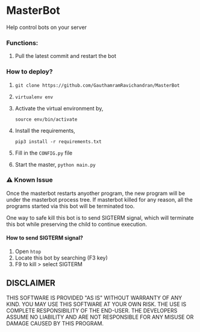 # MasterBot

Help control bots on your server

### Functions:
    
1. Pull the latest commit and restart the bot

### How to deploy?
1. `git clone https://github.com/GauthamramRavichandran/MasterBot`
2. `virtualenv env`
3. Activate the virtual environment by,
    
    `source env/bin/activate`
4. Install the requirements,

    `pip3 install -r requirements.txt`

5. Fill in the `CONFIG.py` file
6. Start the master, `python main.py`

### ⚠️ Known Issue
Once the masterbot restarts anyother program, the new program will be under the masterbot process tree. 
If masterbot killed for any reason, all the programs started via this bot will be terminated too. 

One way to safe kill this bot is to send SIGTERM signal, which will terminate this bot while preserving the child to continue execution.

#### How to send SIGTERM signal?
1. Open `htop`
2. Locate this bot by searching (F3 key)
3. F9 to kill > select SIGTERM

## DISCLAIMER

THIS SOFTWARE IS PROVIDED "AS IS" WITHOUT WARRANTY OF ANY KIND. YOU MAY USE THIS SOFTWARE AT YOUR OWN RISK. THE USE IS COMPLETE RESPONSIBILITY OF THE END-USER. THE DEVELOPERS ASSUME NO LIABILITY AND ARE NOT RESPONSIBLE FOR ANY MISUSE OR DAMAGE CAUSED BY THIS PROGRAM.
